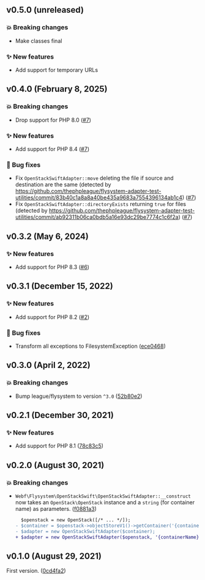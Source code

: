 ## v0.5.0 (unreleased)

### 💥 Breaking changes

* Make classes final

### ✨ New features

* Add support for temporary URLs

## v0.4.0 (February 8, 2025)

### 💥 Breaking changes

* Drop support for PHP 8.0 ([#7](https://github.com/webalternatif/flysystem-dsn/pull/7))

### ✨ New features

* Add support for PHP 8.4 ([#7](https://github.com/webalternatif/flysystem-dsn/pull/7))

### 🐛 Bug fixes

* Fix `OpenStackSwiftAdapter::move` deleting the file if source and destination are the same (detected by https://github.com/thephpleague/flysystem-adapter-test-utilities/commit/83b40c1a8a8a40be435a9683a7554396134ab1c4) ([#7](https://github.com/webalternatif/flysystem-dsn/pull/7))
* Fix `OpenStackSwiftAdapter::directoryExists` returning `true` for files (detected by https://github.com/thephpleague/flysystem-adapter-test-utilities/commit/ab92311b06ca0bdb5a16e93dc29be7774c1c6f2a) ([#7](https://github.com/webalternatif/flysystem-dsn/pull/7))

## v0.3.2 (May 6, 2024)

### ✨ New features

* Add support for PHP 8.3 ([#6](https://github.com/webalternatif/flysystem-dsn/pull/6))

## v0.3.1 (December 15, 2022)

### ✨ New features

* Add support for PHP 8.2 ([#2](https://github.com/webalternatif/flysystem-openstack-swift/pull/2))

### 🐛 Bug fixes

* Transform all exceptions to FilesystemException ([ece0468](https://github.com/webalternatif/flysystem-openstack-swift/commit/ece0468d73b67b47d2d6b86e87f7bc4d61d0966b))

## v0.3.0 (April 2, 2022)

### 💥 Breaking changes

* Bump league/flysystem to version `^3.0` ([52b80e2](https://github.com/webalternatif/flysystem-openstack-swift/commit/52b80e2d876b61bfbf57a77d95c75ee9a30378bf))

## v0.2.1 (December 30, 2021)

### ✨ New features

* Add support for PHP 8.1 ([78c83c5](https://github.com/webalternatif/flysystem-openstack-swift/commit/78c83c525f0d1f42ffa8ac954a6efb11d261df5a))

## v0.2.0 (August 30, 2021)

### 💥 Breaking changes

* `Webf\Flysystem\OpenStackSwift\OpenStackSwiftAdapter::__construct` now takes an `OpenStack\OpenStack` instance and a `string` (for container name) as parameters. ([f0881a3](https://github.com/webalternatif/flysystem-openstack-swift/commit/f0881a3a6dcd13e609031595e4fffb3680b915ed))
  ```diff
    $openstack = new OpenStack([/* ... */]);
  - $container = $openstack->objectStoreV1()->getContainer('{containerName}');
  - $adapter = new OpenStackSwiftAdapter($container);
  + $adapter = new OpenStackSwiftAdapter($openstack, '{containerName}');
  ```

## v0.1.0 (August 29, 2021)

First version. ([0cd4fa2](https://github.com/webalternatif/flysystem-openstack-swift/commit/0cd4fa27f1ac8604dab16d30b21ab8f77f4167a8))
